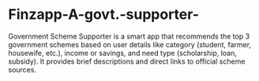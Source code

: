 # Finzapp-A-govt.-supporter-
Government Scheme Supporter is a smart app that recommends the top 3 government schemes based on user details like category (student, farmer, housewife, etc.), income or savings, and need type (scholarship, loan, subsidy). It provides brief descriptions and direct links to official scheme sources.
